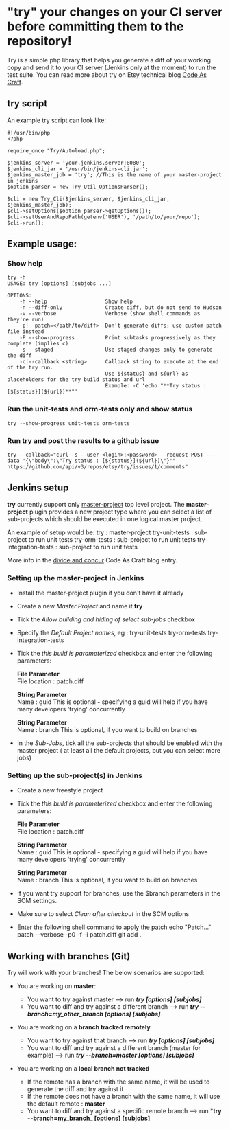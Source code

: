 # "try" your changes on your CI server before committing them to the repository!

Try is a simple php library that helps you generate a diff of your working copy and send it to 
your CI server (Jenkins only at the moment) to run the test suite. You can read more about try
on Etsy technical blog [Code As Craft](http://codeascraft.etsy.com/2011/10/11/did-you-try-it-before-you-committed/).

## try script

An example try script can look like:

    #!/usr/bin/php
    <?php
    
    require_once "Try/Autoload.php";
    
    $jenkins_server = 'your.jenkins.server:8080';
    $jenkins_cli_jar = '/usr/bin/jenkins-cli.jar';
    $jenkins_master_job = 'try'; //This is the name of your master-project in jenkins
    $option_parser = new Try_Util_OptionsParser();
    
    $cli = new Try_Cli($jenkins_server, $jenkins_cli_jar, $jenkins_master_job);
    $cli->setOptions($option_parser->getOptions());
    $cli->setUserAndRepoPath(getenv('USER'), '/path/to/your/repo');
    $cli->run();

## Example usage:

### Show help

	try -h
	USAGE: try [options] [subjobs ...]

	OPTIONS:
	    -h --help                   Show help
	    -n --diff-only              Create diff, but do not send to Hudson
	    -v --verbose                Verbose (show shell commands as they're run)
	    -p|--patch=</path/to/diff>  Don't generate diffs; use custom patch file instead
	    -P --show-progress          Print subtasks progressively as they complete (implies c)
	    -s --staged                 Use staged changes only to generate the diff
	    -c|--callback <string>      Callback string to execute at the end of the try run.
	                                Use ${status} and ${url} as placeholders for the try build status and url
	                                Example: -C 'echo "**Try status : [${status}](${url})**"'

### Run the unit-tests and orm-tests only and show status
	try --show-progress unit-tests orm-tests

### Run try and post the results to a github issue
	try --callback="curl -s --user <login>:<password> --request POST --data '{\"body\":\"Try status : [${status}](${url})\"}'" https://github.com/api/v3/repos/etsy/try/issues/1/comments"


## Jenkins setup

**try** currently support only [master-project](https://github.com/etsy/jenkins-master-project) top level project. 
The **master-project** plugin provides a new project type where you can select a list of sub-projects which should be executed in one logical master project.

An example of setup would be:
	try : master-project
		try-unit-tests : sub-project to run unit tests
		try-orm-tests : sub-project to run unit tests
		try-integration-tests : sub-project to run unit tests

More info in the [divide and concur](http://codeascraft.etsy.com/2011/04/20/divide-and-concur/) Code As Craft blog entry.

### Setting up the master-project in Jenkins

* Install the master-project plugin if you don't have it already
* Create a new *Master Project* and name it **try**
* Tick the *Allow building and hiding of select sub-jobs* checkbox
* Specify the *Default Project names*, eg : try-unit-tests try-orm-tests try-integration-tests
* Tick the *this build is parameterized* checkbox and enter the following parameters:

	**File Parameter**  
	File location : patch.diff

	**String Parameter**  
	Name : guid
	This is optional - specifying a guid will help if you have many developers 'trying' concurrently
	
	**String Parameter**  
	Name : branch
	This is optional, if you want to build on branches
	
* In the *Sub-Jobs*, tick all the sub-projects that should be enabled with the master project ( at least all the default projects, but you can select more jobs)
		
### Setting up the sub-project(s) in Jenkins

* Create a new freestyle project
* Tick the *this build is parameterized* checkbox and enter the following parameters:

	**File Parameter**  
	File location : patch.diff

	**String Parameter**  
	Name : guid
	This is optional - specifying a guid will help if you have many developers 'trying' concurrently
	
	**String Parameter**  
	Name : branch
	This is optional, if you want to build on branches

* If you want try support for branches, use the $branch parameters in the SCM settings.
* Make sure to select *Clean after checkout* in the SCM options
* Enter the following shell command to apply the patch
	echo "Patch..."
    patch --verbose -p0 -f -i patch.diff
    git add .


## Working with branches (Git)

Try will work with your branches! The below scenarios are supported:

* You are working on **master**:
	* You want to try against master --> run ***try [options] [subjobs]***
	* You want to diff and try against a different branch --> run ***try --branch=my_other_branch [options] [subjobs]***

* You are working on a **branch tracked remotely**
	* You want to try against that branch --> run ***try [options] [subjobs]***
	* You want to diff and try against a different branch (master for example) --> run ***try --branch=master [options] [subjobs]***  

* You are working on a **local branch not tracked**
	* If the remote has a branch with the same name, it will be used to generate the diff and try against it
	* If the remote does not have a branch with the same name, it will use the default remote : **master**
	* You want to diff and try against a specific remote branch --> run ***try --branch=my_branch_ [options] [subjobs]**